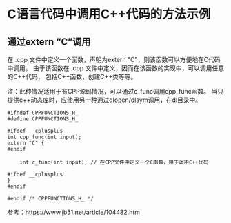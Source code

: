 # C语言代码中调用C++代码的方法示例
## 通过extern “C”调用
在 .cpp 文件中定义一个函数，声明为extern "C"，则该函数可以方便地在C代码中调用。
由于该函数在 .cpp 文件中定义，因而在该函数的实现中，可以调用任意的C++代码，
包括C++函数，创建C++类等等。

注：此种情况适用于有CPP源码情况，可以通过c_func调用cpp_func函数。
当只提供c++动态库时，应使用另一种通过dlopen/dlsym调用，在dl目录中。
```
#ifndef CPPFUNCTIONS_H_
#define CPPFUNCTIONS_H_

#ifdef __cplusplus
int cpp_func(int input);
extern "C" {
#endif

	int c_func(int input); // 在CPP文件中定义一个C函数，用于调用C++代码

#ifdef __cplusplus
}
#endif

#endif /* CPPFUNCTIONS_H_ */
```

参考：https://www.jb51.net/article/104482.htm
